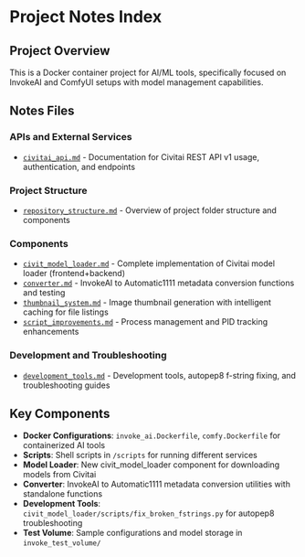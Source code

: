 # Project Notes Index

## Project Overview

This is a Docker container project for AI/ML tools, specifically focused on InvokeAI and ComfyUI setups with model management capabilities.

## Notes Files

### APIs and External Services

- [`civitai_api.md`](civitai_api.md) - Documentation for Civitai REST API v1 usage, authentication, and endpoints

### Project Structure

- [`repository_structure.md`](repository_structure.md) - Overview of project folder structure and components

### Components

- [`civit_model_loader.md`](civit_model_loader.md) - Complete implementation of Civitai model loader (frontend+backend)
- [`converter.md`](converter.md) - InvokeAI to Automatic1111 metadata conversion functions and testing
- [`thumbnail_system.md`](thumbnail_system.md) - Image thumbnail generation with intelligent caching for file listings
- [`script_improvements.md`](script_improvements.md) - Process management and PID tracking enhancements

### Development and Troubleshooting

- [`development_tools.md`](development_tools.md) - Development tools, autopep8 f-string fixing, and troubleshooting guides

## Key Components

- **Docker Configurations**: `invoke_ai.Dockerfile`, `comfy.Dockerfile` for containerized AI tools
- **Scripts**: Shell scripts in `/scripts` for running different services
- **Model Loader**: New civit_model_loader component for downloading models from Civitai
- **Converter**: InvokeAI to Automatic1111 metadata conversion utilities with standalone functions
- **Development Tools**: `civit_model_loader/scripts/fix_broken_fstrings.py` for autopep8 troubleshooting
- **Test Volume**: Sample configurations and model storage in `invoke_test_volume/`
